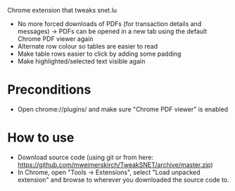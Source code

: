 Chrome extension that tweaks snet.lu
* No more forced downloads of PDFs (for transaction details and messages) -> PDFs can be opened in a new tab using the default Chrome PDF viewer again
* Alternate row colour so tables are easier to read
* Make table rows easier to click by adding some padding
* Make highlighted/selected text visible again

Preconditions
=============
* Open chrome://plugins/ and make sure "Chrome PDF viewer" is enabled

How to use
==========
* Download source code (using git or from here: https://github.com/mweimerskirch/TweakSNET/archive/master.zip)
* In Chrome, open "Tools -> Extensions", select "Load unpacked extension" and browse to wherever you downloaded the source code to.
